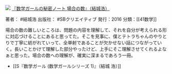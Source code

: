 ![](https://gyazo.com/fc258fa413be8532ed5abe0c5cc9db14.jpg)
[『数学ガールの秘密ノート 場合の数』（結城浩）](https://amzn.to/38gB9Fc)

著者： #結城浩 
出版社： #SBクリエイティブ 
発行：2016
分類：[[41数学]]

場合の数の難しいところは、問題の内容を理解して、それを自分が考えられる形に対応づけることにあると思ってた。そこを見事に、僕とテトラちゃんのやりとりで丁寧に紡がれていって、全単射であることが欠かせない話につながっていく。長いことかけて理解した部分やったけど、上手にそこ理解させてくれるよなぁと思った。場合の数への理解が、確実に深まるであろう一冊。

- [[S『数学ガール (数学ガールシリーズ 1)』（結城 浩）]]